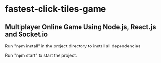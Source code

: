 # fastest-click-tiles-game

## Multiplayer Online Game Using Node.js, React.js and Socket.io 

Run "npm install" in the project directory to install all dependencies.

Run "npm start" to start the project.
